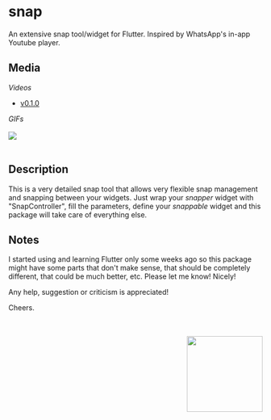 # snap

An extensive snap tool/widget for Flutter. 
Inspired by WhatsApp's in-app Youtube player.

## Media
*Videos*

* [v0.1.0](https://youtu.be/anHHG3JJPrI)

*GIFs*
<br><br>
<img src="https://www.cosmossoftware.coffee/Common/Portfolio/GIFs/FlutterSnap.gif"/>
<br><br>

## Description

This is a very detailed snap tool that allows very flexible snap management and snapping between your widgets. Just wrap
your *snapper* widget with "SnapController", fill the parameters, define your *snappable* widget and this package will 
take care of everything else.

## Notes
I started using and learning Flutter only some weeks ago so this package might have some parts that don't make sense, 
that should be completely different, that could be much better, etc. Please let me know! Nicely! 

Any help, suggestion or criticism is appreciated! 

Cheers.

<br><br>
<img align="right" src="https://www.cosmossoftware.coffee/Common/Images/CosmosSoftwareIconTransparent.png" width="150" height="150"/>
<br><br>